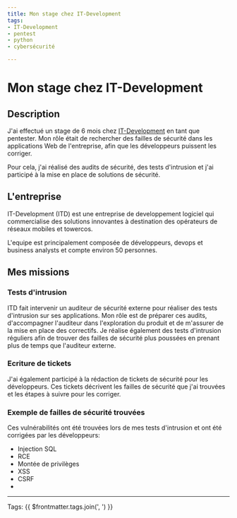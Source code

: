 ```yaml
---
title: Mon stage chez IT-Development
tags:
- IT-Development
- pentest
- python
- cybersécurité

---
```


# Mon stage chez IT-Development

## Description

J'ai effectué un stage de 6 mois chez [IT-Development](https://fr.it-development.com/) en tant que pentester.
Mon rôle était de rechercher des failles de sécurité dans les applications Web de l'entreprise, afin que les développeurs puissent les corriger.

Pour cela, j'ai réalisé des audits de sécurité, des tests d'intrusion et j'ai participé à la mise en place de solutions de sécurité.

## L'entreprise

IT-Development (ITD) est une entreprise de developpement logiciel qui commercialise des solutions innovantes à destination des opérateurs de réseaux mobiles et towercos.

L'equipe est principalement composée de développeurs, devops et business analysts et compte environ 50 personnes.

## Mes missions

### Tests d'intrusion

ITD fait intervenir un auditeur de sécurité externe pour réaliser des tests d'intrusion sur ses applications. Mon rôle est de préparer ces audits, d'accompagner l'auditeur dans l'exploration du produit et de m'assurer de la mise en place des correctifs.
Je réalise également des tests d'intrusion réguliers afin de trouver des failles de sécurité plus poussées en prenant plus de temps que l'auditeur externe.

### Ecriture de tickets

J'ai également participé à la rédaction de tickets de sécurité pour les développeurs. Ces tickets décrivent les failles de sécurité que j'ai trouvées et les étapes à suivre pour les corriger.

### Exemple de failles de sécurité trouvées

Ces vulnérabilités ont été trouvées lors de mes tests d'intrusion et ont été corrigées par les développeurs:

- Injection SQL
- RCE
- Montée de privilèges
- XSS
- CSRF
-

---

Tags: {{ $frontmatter.tags.join(', ') }}
